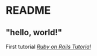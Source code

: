 # README

## "hello, world!"

First tutorial [*Ruby on Rails Tutorial*](http://www.railstutorial.org/)